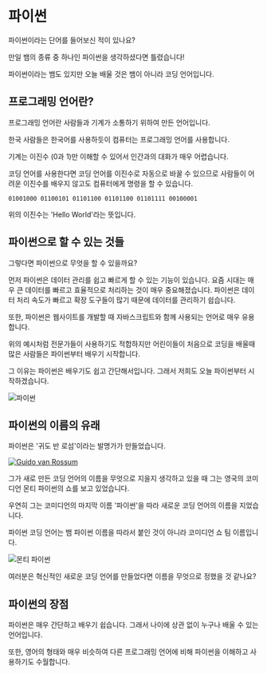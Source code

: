 # 파이썬

파이썬이라는 단어를 들어보신 적이 있나요?

만일 뱀의 종류 중 하나인 파이썬을 생각하셨다면 틀렸습니다!

파이썬이라는 뱀도 있지만 오늘 배울 것은 뱀이 아니라 코딩 언어입니다.

## 프로그래밍 언어란?

프로그래밍 언어란 사람들과 기계가 소통하기 위하여 만든 언어입니다.

한국 사람들은 한국어를 사용하듯이 컴퓨터는 프로그래밍 언어를 사용합니다.

기계는 이진수 (0과 1)만 이해할 수 있어서 인간과의 대화가 매우 어렵습니다.

코딩 언어를 사용한다면 코딩 언어를 이진수로 자동으로 바꿀 수 있으므로 사람들이 어려운 이진수를 배우지 않고도
컴퓨터에게 명령을 할 수 있습니다.

```
01001000 01100101 01101100 01101100 01101111 00100001
```

위의 이진수는 'Hello World'라는 뜻입니다.

## 파이썬으로 할 수 있는 것들

그렇다면 파이썬으로 무엇을 할 수 있을까요?

먼저 파이썬은 데이터 관리를 쉽고 빠르게 할 수 있는 기능이 있습니다. 요즘 시대는 매우 큰 데이터를 빠르고 효율적으로 처리하는 것이 매우 중요해졌습니다. 파이썬은 데이터 처리 속도가 빠르고 확장 도구들이 많기 때문에 데이터를 관리하기 쉽습니다.

또한, 파이썬은 웹사이트를 개발할 때 자바스크립트와 함께 사용되는 언어로 매우 유용합니다.

위의 예시처럼 전문가들이 사용하기도 적합하지만 어린이들이 처음으로 코딩을 배울때 많은 사람들은 파이썬부터 배우기 시작합니다.

그 이유는 파이썬은 배우기도 쉽고 간단해서입니다. 그래서 저희도 오늘 파이썬부터 시작하겠습니다.

![파이썬](https://miro.medium.com/max/1400/0*5CnyWf0j4a9daNkY)

## 파이썬의 이름의 유래

파이썬은 '귀도 반 로섬'이라는 발명가가 만들었습니다.

[![Guido van Rossum](https://upload.wikimedia.org/wikipedia/commons/thumb/e/e2/Guido-portrait-2014-drc.jpg/1280px-Guido-portrait-2014-drc.jpg)](https://en.wikipedia.org/wiki/Guido_van_Rossum)

그가 새로 만든 코딩 언어의 이름을 무엇으로 지을지 생각하고 있을 때 그는 영국의 코미디언 몬티 파이썬의 쇼를 보고 있었습니다.

우연히 그는 코미디언의 마지막 이름 '파이썬'을 따라 새로운 코딩 언어의 이름을 지었습니다.

파이썬 코딩 언어는 뱀 파이썬 이름을 따라서 붙인 것이 아니라 코미디언 쇼 팀 이름입니다.

![몬티 파이썬](http://img.khan.co.kr/newsmaker/1123/20150505_44.jpg)

여러분은 혁신적인 새로운 코딩 언어를 만들었다면 이름을 무엇으로 정했을 것 같나요?

## 파이썬의 장점

파이썬은 매우 간단하고 배우기 쉽습니다. 그래서 나이에 상관 없이 누구나 배울 수 있는 언어입니다.

또한, 영어의 형태와 매우 비슷하여 다른 프로그래밍 언어에 비해 파이썬을 이해하고 사용하기도 수월합니다.
